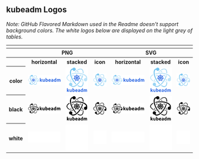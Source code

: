 ## kubeadm Logos

*Note: GitHub Flavored Markdown used in the Readme doesn't support background colors. The white logos below are displayed on the light grey of tables.*


<table>
    <tr>
    	<th colspan="7"></th>
    </tr>
    <tr>
        <th></th>
        <th colspan="3">PNG</th>
        <th colspan="3">SVG</th>
    </tr>
    <tr>
        <th></th>
        <th>horizontal</th>
        <th>stacked</th>
        <th>icon</th>
        <th>horizontal</th>
        <th>stacked</th>
        <th>icon</th>
    </tr>
    <tr>
        <th>color</th>
        <td><img src="/logos/horizontal/color/kubeadm-horizontal-color.png" width="200"></td>
        <td><img src="/logos/stacked/color/kubeadm-stacked-color.png" width="95"></td>
        <td><img src="/logos/icon/color/kubeadm-icon-color.png" width="75"></td>
        <td><img src="/logos/horizontal/color/kubeadm-horizontal-color.svg" width="200"></td>
        <td><img src="/logos/stacked/color/kubeadm-stacked-color.svg" width="95"></td>
        <td><img src="/logos/icon/color/kubeadm-icon-color.svg" width="75"></td>
    </tr>
    <tr>
        <th>black</th>
        <td><img src="/logos/horizontal/black/kubeadm-horizontal-black.png" width="200"></td>
        <td><img src="/logos/stacked/black/kubeadm-stacked-black.png" width="95"></td>
        <td><img src="/logos/icon/black/kubeadm-icon-black.png" width="75"></td>
        <td><img src="/logos/horizontal/black/kubeadm-horizontal-black.svg" width="200"></td>
        <td><img src="/logos/stacked/black/kubeadm-stacked-black.svg" width="95"></td>
        <td><img src="/logos/icon/black/kubeadm-icon-black.svg" width="75"></td>
    </tr>
    <tr>
        <th>white</th>
        <td><img src="/logos/horizontal/white/kubeadm-horizontal-white.png" width="200"></td>
        <td><img src="/logos/stacked/white/kubeadm-stacked-white.png" width="95"></td>
        <td><img src="/logos/icon/white/kubeadm-icon-white.png" width="75"></td>
        <td><img src="/logos/horizontal/white/kubeadm-horizontal-white.svg" width="200"></td>
        <td><img src="/logos/stacked/white/kubeadm-stacked-white.svg" width="95"></td>
        <td><img src="/logos/icon/white/kubeadm-icon-white.svg" width="75"></td>
    </tr>
</table>
